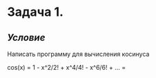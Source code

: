 # **Задача 1.**


## *Условие*

Написать программу для вычисления косинуса

cos(x) = 1 - x^2/2! + x^4/4! - x^6/6! + ... =
